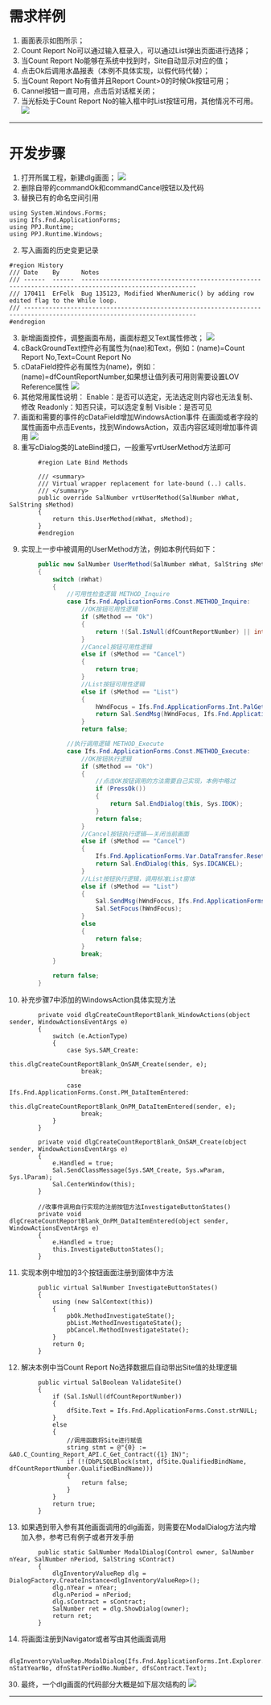 # 需求样例
1. 画面表示如图所示；
2. Count Report No可以通过输入框录入，可以通过List弹出页面进行选择；
3. 当Count Report No能够在系统中找到时，Site自动显示对应的值；
4. 点击Ok后调用水晶报表（本例不具体实现，以假代码代替）；
5. 当Count Report No有值并且Report Count>0的时候Ok按钮可用；
6. Cannel按钮一直可用，点击后对话框关闭；
7. 当光标处于Count Report No的输入框中时List按钮可用，其他情况不可用。
![](assets/image/dlg_develop_1.png )
_____
# 开发步骤
1. 打开所属工程，新建dlg画面；
![](assets/image/dlg_develop_2.png )
2. 删除自带的commandOk和commandCancel按钮以及代码
2. 替换已有的命名空间引用
```
using System.Windows.Forms;
using Ifs.Fnd.ApplicationForms;
using PPJ.Runtime;
using PPJ.Runtime.Windows;
```
2. 写入画面的历史变更记录
```
#region History
/// Date    By      Notes
/// ------  ------  ------------------------------------------------------------------------------------------------------
/// 170411  ErFelk  Bug 135123, Modified WhenNumeric() by adding row edited flag to the While loop.
/// ----------------------------------------------------------------------------------------------------------------------
#endregion
```
3. 新增画面控件，调整画面布局，画面标题又Text属性修改；
![](assets/image/dlg_develop_3.png )
4. cBackGroundText控件必有属性为(nae)和Text，例如：(name)=Count Report No,Text=Count Report No
5. cDataField控件必有属性为(name)，例如：(name)=dfCountReportNumber,如果想让值列表可用则需要设置LOV Reference属性
![](assets/image/dlg_develop_4.png )
6. 其他常用属性说明：
   Enable：是否可以选定，无法选定则内容也无法复制、修改
   Readonly：知否只读，可以选定复制
   Visible：是否可见
7. 画面和需要的事件的cDataField增加WindowsAction事件
   在画面或者字段的属性画面中点击Events，找到WindowsAction，双击内容区域则增加事件调用
   ![](assets/image/dlg_develop_5.png )
8. 重写cDialog类的LateBind接口，一般重写vrtUserMethod方法即可
```
        #region Late Bind Methods

        /// <summary>
        /// Virtual wrapper replacement for late-bound (..) calls.
        /// </summary>
        public override SalNumber vrtUserMethod(SalNumber nWhat, SalString sMethod)
        {
            return this.UserMethod(nWhat, sMethod);
        }
        #endregion
```
9. 实现上一步中被调用的UserMethod方法，例如本例代码如下：
```C#
        public new SalNumber UserMethod(SalNumber nWhat, SalString sMethod)
        {
            switch (nWhat)
            {
                //可用性检查逻辑 METHOD_Inquire
                case Ifs.Fnd.ApplicationForms.Const.METHOD_Inquire:
                    //OK按钮可用性逻辑
                    if (sMethod == "Ok")
                    {
                        return !(Sal.IsNull(dfCountReportNumber) || int.Parse(dfReportCount.Text) > 0);
                    }
                    //Cancel按钮可用性逻辑
                    else if (sMethod == "Cancel")
                    {
                        return true;
                    }
                    //List按钮可用性逻辑
                    else if (sMethod == "List")
                    {
                        hWndFocus = Ifs.Fnd.ApplicationForms.Int.PalGetFocus();
                        return Sal.SendMsg(hWndFocus, Ifs.Fnd.ApplicationForms.Const.PM_DataItemLov, nWhat, 0);
                    }
                    return false;

                //执行调用逻辑 METHOD_Execute
                case Ifs.Fnd.ApplicationForms.Const.METHOD_Execute:
                    //OK按钮执行逻辑
                    if (sMethod == "Ok")
                    {
                        //点击OK按钮调用的方法需要自己实现，本例中略过
                        if (PressOk())
                        {
                            return Sal.EndDialog(this, Sys.IDOK);
                        }
                        return false;
                    }
                    //Cancel按钮执行逻辑——关闭当前画面
                    else if (sMethod == "Cancel")
                    {
                        Ifs.Fnd.ApplicationForms.Var.DataTransfer.Reset();
                        return Sal.EndDialog(this, Sys.IDCANCEL);
                    }
                    //List按钮执行逻辑，调用标准List窗体
                    else if (sMethod == "List")
                    {
                        Sal.SendMsg(hWndFocus, Ifs.Fnd.ApplicationForms.Const.PM_DataItemLov, nWhat, 0);
                        Sal.SetFocus(hWndFocus);
                    }
                    else
                    {
                        return false;
                    }
                    break;
            }

            return false;
        }
```
10. 补充步骤7中添加的WindowsAction具体实现方法
```
        private void dlgCreateCountReportBlank_WindowActions(object sender, WindowActionsEventArgs e)
        {
            switch (e.ActionType)
            {
                case Sys.SAM_Create:
                    this.dlgCreateCountReportBlank_OnSAM_Create(sender, e);
                    break;

                case Ifs.Fnd.ApplicationForms.Const.PM_DataItemEntered:
                    this.dlgCreateCountReportBlank_OnPM_DataItemEntered(sender, e);
                    break;
            }
        }
```
```
        private void dlgCreateCountReportBlank_OnSAM_Create(object sender, WindowActionsEventArgs e)
        {
            e.Handled = true;
            Sal.SendClassMessage(Sys.SAM_Create, Sys.wParam, Sys.lParam);
            Sal.CenterWindow(this);
        }
```
```
        //改事件调用自行实现的注册按钮方法InvestigateButtonStates()
        private void dlgCreateCountReportBlank_OnPM_DataItemEntered(object sender, WindowActionsEventArgs e)
        {
            e.Handled = true;
            this.InvestigateButtonStates();
        }
```
11. 实现本例中增加的3个按钮画面注册到窗体中方法
```
        public virtual SalNumber InvestigateButtonStates()
        {
            using (new SalContext(this))
            {
                pbOk.MethodInvestigateState();
                pbList.MethodInvestigateState();
                pbCancel.MethodInvestigateState();
            }
            return 0;
        }
```
12. 解决本例中当Count Report No选择数据后自动带出Site值的处理逻辑
```
        public virtual SalBoolean ValidateSite()
        {
            if (Sal.IsNull(dfCountReportNumber))
            {
                dfSite.Text = Ifs.Fnd.ApplicationForms.Const.strNULL;
            }
            else
            {
                //调用函数将Site进行赋值
                string stmt = @"{0} := &AO.C_Counting_Report_API.C_Get_Contract({1} IN)";
                if (!(DbPLSQLBlock(stmt, dfSite.QualifiedBindName, dfCountReportNumber.QualifiedBindName)))
                {
                    return false;
                }
            }
            return true;
        }
```
13. 如果遇到带入参有其他画面调用的dlg画面，则需要在ModalDialog方法内增加入参，参考已有例子或者开发手册
```
        public static SalNumber ModalDialog(Control owner, SalNumber nYear, SalNumber nPeriod, SalString sContract)
        {
            dlgInventoryValueRep dlg = DialogFactory.CreateInstance<dlgInventoryValueRep>();
            dlg.nYear = nYear;
            dlg.nPeriod = nPeriod;
            dlg.sContract = sContract;
            SalNumber ret = dlg.ShowDialog(owner);
            return ret;
        }
```
14. 将画面注册到Navigator或者写由其他画面调用
```
    dlgInventoryValueRep.ModalDialog(Ifs.Fnd.ApplicationForms.Int.Explorer.ExplorerForm, nStatYearNo, dfnStatPeriodNo.Number, dfsContract.Text);
```
30. 最终，一个dlg画面的代码部分大概是如下层次结构的
![](assets/image/dlg_develop_6.png )
_____